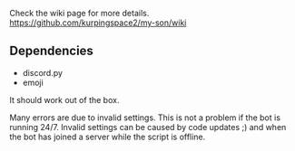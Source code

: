 Check the wiki page for more details.
https://github.com/kurpingspace2/my-son/wiki

## Dependencies
* discord.py
* emoji

It should work out of the box.

Many errors are due to invalid settings. This is not a problem if the bot is running 24/7.
Invalid settings can be caused by code updates ;) and when the bot has joined a server while the script is offline.

